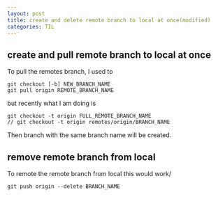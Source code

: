 ```yaml
---
layout: post
title: create and delete remote branch to local at once(modified)
categories: TIL
---
```


## create and pull remote branch to local at once
To pull the remotes branch, I used to 
```
git checkout [-b] NEW_BRANCH_NAME
git pull origin REMOTE_BRANCH_NAME
```
but recently what I am doing is
```
git checkout -t origin FULL_REMOTE_BRANCH_NAME
// git checkout -t origin remotes/origin/BRANCH_NAME
```
Then branch with the same branch name will be created.

## remove remote branch from local
To remote the remote branch from local this would work/
```
git push origin --delete BRANCH_NAME
```
